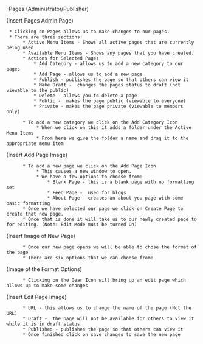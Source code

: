 -Pages (Administrator/Publisher)

(Insert Pages Admin Page)

     * Clicking on Pages allows us to make changes to our pages.
     * There are three sections:
          * Active Menu Items - Shows all active pages that are currently being used
          * Available Menu Items - Shows any pages that you have created.
          * Actions for Selected Pages
              * Add Category - allows us to add a new category to our pages
              * Add Page - allows us to add a new page
              * Publish - publishes the page so that others can view it
              * Make Draft -  changes the pages status to draft (not viewable to the public)
              * Delete - allows you to delete a page
              * Public -  makes the page public (viewable to everyone)
              * Private - makes the page private (viewable to members only)

          * To add a new category we click on the Add Category Icon
               * When we click on this it adds a folder under the Active Menu Items
               * From here we give the folder a name and drag it to the appropriate menu item 

(Insert Add Page Image)

          * To add a new page we click on the Add Page Icon
               * This causes a new window to open.
               * We have a few options to choose from:
                   * Blank Page - this is a blank page with no formatting set
                   * Feed Page -  used for blogs
                   * About Page - creates an about you page with some basic formatting
          * Once we have selected our page we click on Create Page to create that new page.
          * Once that is done it will take us to our newly created page to for editing. (Note: Edit Mode must be turned On)

(Insert Image of New Page)

          * Once our new page opens we will be able to chose the format of the page
          * There are six options that we can choose from:

(Image of the Format Options)

          * Clicking on the Gear Icon will bring up an edit page which allows up to make some changes

(Insert Edit Page Image)

          * URL - this allows us to change the name of the page (Not the URL)
          * Draft -  the page will not be available for others to view it while it is in draft status
          * Published - publishes the page so that others can view it
          * Once finished click on save changes to save the new page
